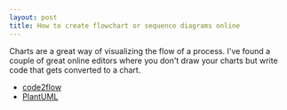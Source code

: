 ```yaml
---
layout: post
title: How to create flowchart or sequence diagrams online 
---
```


Charts are a great way of visualizing the flow of a process.
I've found a couple of great online editors where you don't draw your charts but write code that gets converted to a chart.
* [code2flow](http://code2flow.com)
* [PlantUML](http://plantuml.com)
